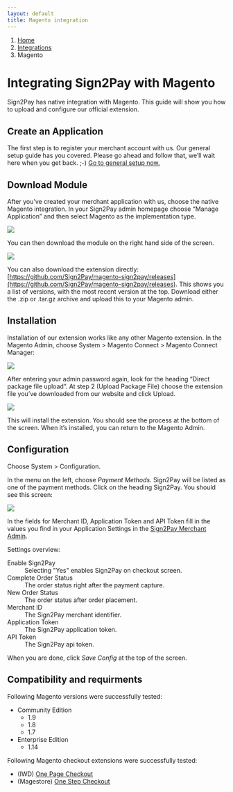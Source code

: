 ```yaml
---
layout: default
title: Magento integration
---
```


<ol class="breadcrumb">
  <li><a href="/">Home</a></li>
  <li><a href="/integrations/index.html">Integrations</a></li>
  <li>Magento</li>
</ol>

# Integrating Sign2Pay with Magento

Sign2Pay has native integration with Magento. This guide will show you how to upload and configure our official extension.

## Create an Application

The first step is to register your merchant account with us. Our general setup guide has you covered. Please go ahead and follow that, we’ll wait here when you get back. ;-) [Go to general setup now.](http://docs.sign2pay.com/merchant-admin/)

## Download Module

After you’ve created your merchant application with us, choose the native Magento integration. In your Sign2Pay admin homepage choose “Manage Application” and then select Magento as the implementation type.

<img src="../../images/integrations/magento/Schermafbeelding_2014-12-02_om_14_30_36-1024x899.png">

You can then download the module on the right hand side of the screen.

<img src="../../images/integrations/magento/Schermafbeelding_2014-12-02_om_14_30_361-1024x899.png">

You can also download the extension directly: [https://github.com/Sign2Pay/magento-sign2pay/releases](https://github.com/Sign2Pay/magento-sign2pay/releases). This shows you a list of versions, with the most recent version at the top. Download either the .zip or .tar.gz archive and upload this to your Magento admin.

## Installation

Installation of our extension works like any other Magento extension. In the Magento Admin, choose System > Magento Connect > Magento Connect Manager:

<img src="../../images/integrations/magento/Schermafbeelding_2014-12-03_om_10_33_51-1024x899.png">

After entering your admin password again, look for the heading “Direct package file upload”. At step 2 (Upload Package File) choose the extension file you’ve downloaded from our website and click Upload.

<img src="../../images/integrations/magento/Schermafbeelding_2014-12-03_om_10_39_11-1024x899.png">

This will install the extension. You should see the process at the bottom of the screen. When it’s installed, you can return to the Magento Admin.

## Configuration

Choose System > Configuration.

In the menu on the left, choose *Payment Methods*. Sign2Pay will be listed as one of the payment methods. Click on the heading Sign2Pay. You should see this screen:

<img src="../../images/integrations/magento/Schermafbeelding-2014-12-03-om-10.43.19-1024x899.png">

In the fields for Merchant ID, Application Token and API Token fill in the values you find in your Application Settings in the [Sign2Pay Merchant Admin](https://merchant.sign2pay.com/).

Settings overview:
<dl>
	<dt>Enable Sign2Pay</dt>
	<dd>Selecting "Yes" enables Sign2Pay on checkout screen.</dd>
	<dt>Complete Order Status</dt>
	<dd>The order status right after the payment capture.</dd>
	<dt>New Order Status</dt>
	<dd>The order status after order placement.</dd>
	<dt>Merchant ID</dt>
	<dd>The Sign2Pay merchant identifier.</dd>
	<dt>Application Token</dt>
	<dd>The Sign2Pay application token.</dd>
	<dt>API Token</dt>
	<dd>The Sign2Pay api token.</dd>
</dl>

When you are done, click *Save Config* at the top of the screen.

## Compatibility and requirments

Following Magento versions were successfully tested:
<ul>
	<li>
		Community Edition
		<ul>
			<li>1.9</li>
			<li>1.8</li>
			<li>1.7</li>
		</ul>
	</li>
	<li>
		Enterprise Edition
		<ul>
			<li>1.14</li>	
		</ul>
	</li>
</ul>

Following Magento checkout extensions were successfully tested:
<ul>
	<li>(IWD) <a target="_blank" href="http://www.magentocommerce.com/magento-connect/one-page-checkout.html">One Page Checkout</a></li>
	<li>(Magestore) <a target="_blank" href="http://www.magentocommerce.com/magento-connect/one-step-checkout-7-4908.html">One Step Checkout</a></li>
</ul>